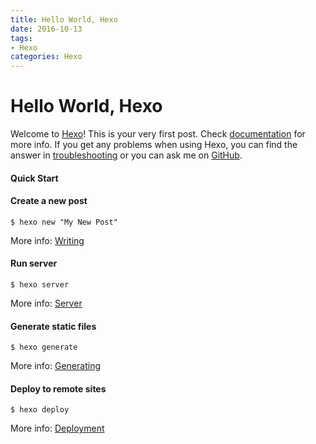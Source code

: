 ```yaml
---
title: Hello World, Hexo
date: 2016-10-13
tags:
- Hexo
categories: Hexo
---
```


# Hello World, Hexo

Welcome to [Hexo](https://hexo.io/)! This is your very first post. Check [documentation](https://hexo.io/docs/) for more info. If you get any problems when using Hexo, you can find the answer in [troubleshooting](https://hexo.io/docs/troubleshooting.html) or you can ask me on [GitHub](https://github.com/hexojs/hexo/issues).

#### Quick Start

#### Create a new post

```
$ hexo new "My New Post"
```

More info: [Writing](https://hexo.io/docs/writing.html)

#### Run server

```
$ hexo server
```

More info: [Server](https://hexo.io/docs/server.html)

#### Generate static files

```
$ hexo generate
```

More info: [Generating](https://hexo.io/docs/generating.html)

#### Deploy to remote sites

```
$ hexo deploy
```

More info: [Deployment](https://hexo.io/docs/deployment.html)